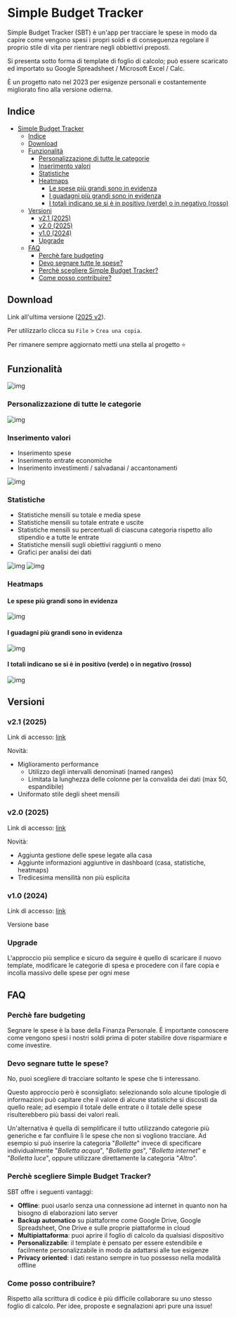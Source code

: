 # Simple Budget Tracker
Simple Budget Tracker (SBT) è un'app per tracciare le spese in modo da capire come vengono spesi i propri soldi e di conseguenza regolare il proprio stile di vita per rientrare negli obbiettivi preposti.

Si presenta sotto forma di template di foglio di calcolo; può essere scaricato ed importato su Google Spreadsheet / Microsoft Excel / Calc.

È un progetto nato nel 2023 per esigenze personali e costantemente migliorato fino alla versione odierna.

## Indice

- [Simple Budget Tracker](#simple-budget-tracker)
  - [Indice](#indice)
  - [Download](#download)
  - [Funzionalità](#funzionalità)
    - [Personalizzazione di tutte le categorie](#personalizzazione-di-tutte-le-categorie)
    - [Inserimento valori](#inserimento-valori)
    - [Statistiche](#statistiche)
    - [Heatmaps](#heatmaps)
      - [Le spese più grandi sono in evidenza](#le-spese-più-grandi-sono-in-evidenza)
      - [I guadagni più grandi sono in evidenza](#i-guadagni-più-grandi-sono-in-evidenza)
      - [I totali indicano se si è in positivo (verde) o in negativo (rosso)](#i-totali-indicano-se-si-è-in-positivo-verde-o-in-negativo-rosso)
  - [Versioni](#versioni)
    - [v2.1 (2025)](#v21-2025)
    - [v2.0 (2025)](#v20-2025)
    - [v1.0 (2024)](#v10-2024)
    - [Upgrade](#upgrade)
  - [FAQ](#faq)
    - [Perchè fare budgeting](#perchè-fare-budgeting)
    - [Devo segnare tutte le spese?](#devo-segnare-tutte-le-spese)
    - [Perchè scegliere Simple Budget Tracker?](#perchè-scegliere-simple-budget-tracker)
    - [Come posso contribuire?](#come-posso-contribuire)

## Download
Link all'ultima versione ([2025 v2](https://docs.google.com/spreadsheets/d/1XqJC59epEV-zMwRt0qCgaM_BXF0edMsaPJfv8e_dtzo/edit?usp=sharing)).

Per utilizzarlo clicca su `File` > `Crea una copia`.

Per rimanere sempre aggiornato metti una stella al progetto :star:

## Funzionalità
![img](assets/screenshots/overview.png)

### Personalizzazione di tutte le categorie
![img](assets/screenshots/categories.png)

### Inserimento valori
- Inserimento spese
- Inserimento entrate economiche
- Inserimento investimenti / salvadanai / accantonamenti

![img](assets/screenshots/data_entry.png)

### Statistiche
- Statistiche mensili su totale e media spese
- Statistiche mensili su totale entrate e uscite
- Statistiche mensili su percentuali di ciascuna categoria rispetto allo stipendio e a tutte le entrate
- Statistiche mensili sugli obiettivi raggiunti o meno
- Grafici per analisi dei dati

![img](assets/screenshots/stats.png)
![img](assets/screenshots/chart_income_expenses.png)

### Heatmaps
#### Le spese più grandi sono in evidenza
![img](assets/screenshots/heatmap_1.png)

#### I guadagni più grandi sono in evidenza
![img](assets/screenshots/heatmap_2.png)

#### I totali indicano se si è in positivo (verde) o in negativo (rosso)
![img](assets/screenshots/heatmap_3.png)

## Versioni

### v2.1 (2025)
Link di accesso: [link](https://docs.google.com/spreadsheets/d/1XqJC59epEV-zMwRt0qCgaM_BXF0edMsaPJfv8e_dtzo/edit?usp=sharing)

Novità:
- Miglioramento performance
  - Utilizzo degli intervalli denominati (named ranges)
  - Limitata la lunghezza delle colonne per la convalida dei dati (max 50, espandibile)
- Uniformato stile degli sheet mensili

### v2.0 (2025)
Link di accesso: [link](https://docs.google.com/spreadsheets/d/1gL7TU-lOzGZdLt5lJcIb-8qSYUKdcPM1m_zXO5WN53o/edit?usp=sharing)

Novità:
- Aggiunta gestione delle spese legate alla casa
- Aggiunte informazioni aggiuntive in dashboard (casa, statistiche, heatmaps)
- Tredicesima mensilità non più esplicita


### v1.0 (2024)
Link di accesso: [link](https://docs.google.com/spreadsheets/d/1pQCYOj4yHN6Sh8pvnGRuUnHgS-XL-s3KXktxWbsPcoY/edit?usp=sharing)

Versione base

### Upgrade
L'approccio più semplice e sicuro da seguire è quello di scaricare il nuovo template, modificare le categorie di spesa e procedere con il fare copia e incolla massivo delle spese per ogni mese

## FAQ

### Perchè fare budgeting
Segnare le spese è la base della Finanza Personale. È importante conoscere come vengono spesi i nostri soldi prima di poter stabilire dove risparmiare e come investire.

### Devo segnare tutte le spese?
No, puoi scegliere di tracciare soltanto le spese che ti interessano.

Questo approccio però è sconsigliato: selezionando solo alcune tipologie di informazioni può capitare che il valore di alcune statistiche si discosti da quello reale; ad esempio il totale delle entrate o il totale delle spese risulterebbero più bassi dei valori reali.

Un'alternativa è quella di semplificare il tutto utilizzando categorie più generiche e far confluire lì le spese che non si vogliono tracciare. Ad esempio si può inserire la categoria "_Bollette_" invece di specificare individualmente "_Bolletta acqua_", "_Bolletta gas_", "_Bolletta internet_" e "_Bolletta luce_", oppure utilizzare direttamente la categoria "_Altro_".

### Perchè scegliere Simple Budget Tracker?
SBT offre i seguenti vantaggi:
- **Offline**: puoi usarlo senza una connessione ad internet in quanto non ha bisogno di elaborazioni lato server
- **Backup automatico** su piattaforme come Google Drive, Google Spreadsheet, One Drive e sulle proprie piattaforme in cloud
- **Multipiattaforma**: puoi aprire il foglio di calcolo da qualsiasi dispositivo
- **Personalizzabile**: il template è pensato per essere estendibile e facilmente personalizzabile in modo da adattarsi alle tue esigenze
- **Privacy oriented**: i dati restano sempre in tuo possesso nella modalità offline

### Come posso contribuire?
Rispetto alla scrittura di codice è più difficile collaborare su uno stesso foglio di calcolo. Per idee, proposte e segnalazioni apri pure una issue!
